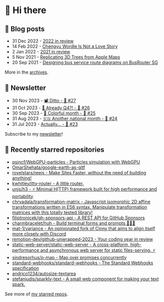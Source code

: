 # 👋 Hi there

## 📝 Blog posts

<!-- feed start -->
- 31 Dec 2022 - [2022 in review](https://cheeaun.com/blog/2022/12/2022-in-review/)
- 14 Feb 2022 - [Chengyu Wordle Is Not a Love Story](https://cheeaun.com/blog/2022/02/chengyu-wordle-is-not-a-love-story/)
- 2 Jan 2022 - [2021 in review](https://cheeaun.com/blog/2022/01/2021-in-review/)
- 5 Nov 2021 - [Replicating 3D Trees from Apple Maps](https://cheeaun.com/blog/2021/11/replicating-3d-trees-apple-maps/)
- 20 Sep 2021 - [Designing bus service route diagrams on BusRouter SG](https://cheeaun.com/blog/2021/09/bus-service-route-diagrams-busrouter-sg/)
<!-- feed end -->

More in the [archives](https://cheeaun.com/blog/archives/).

## 📰 Newsletter

<!-- newsletter start -->
- 30 Nov 2023 - [📽️ Ditto - 🥫 #27](https://cheeaun.substack.com/p/ditto-27)
- 31 Oct 2023 - [🫣 Already Q4?! - 🥫 #26](https://cheeaun.substack.com/p/already-q4-26)
- 30 Sep 2023 - [🎨 Colorful month - 🥫 #25](https://cheeaun.substack.com/p/colorful-month-25)
- 31 Aug 2023 - [🇸🇬 Another national month - 🥫 #24](https://cheeaun.substack.com/p/another-national-month-24)
- 31 Jul 2023 - [Actually… - 🥫 #23](https://cheeaun.substack.com/p/actually-23)
<!-- newsletter end -->

Subscribe to my [newsletter](https://cheeaun.substack.com/)!

## 🌟 Recently starred repositories

<!-- starred repos start -->
- [psincf/WebGPU-particles - Particles simulation with WebGPU](https://github.com/psincf/WebGPU-particles)
- [OmarShehata/google-earth-as-gltf](https://github.com/OmarShehata/google-earth-as-gltf)
- [rovelstars/reejs - Make Sites Faster, without the need of building anything!](https://github.com/rovelstars/reejs)
- [kwhitley/itty-router - A little router.](https://github.com/kwhitley/itty-router)
- [unjs/h3 - ⚡️ Minimal H(TTP) framework built for high performance and portability ](https://github.com/unjs/h3)
- [chrvadala/transformation-matrix - Javascript isomorphic 2D affine transformations written in ES6 syntax. Manipulate transformation matrices with this totally tested library!](https://github.com/chrvadala/transformation-matrix)
- [filiptronicek/gh-sponsors-api - A REST API for GitHub Sponsors](https://github.com/filiptronicek/gh-sponsors-api)
- [charmbracelet/huh - Build terminal forms and prompts 🤷🏻‍♀️](https://github.com/charmbracelet/huh)
- [mat-1/variance - An opinionated fork of Cinny that aims to align itself more closely with Discord](https://github.com/mat-1/variance)
- [remotion-dev/github-unwrapped-2023 - Your coding year in review](https://github.com/remotion-dev/github-unwrapped-2023)
- [static-web-server/static-web-server - A cross-platform, high-performance and asynchronous web server for static files-serving. ⚡](https://github.com/static-web-server/static-web-server)
- [sindresorhus/p-map - Map over promises concurrently](https://github.com/sindresorhus/p-map)
- [standard-webhooks/standard-webhooks - The Standard Webhooks specification](https://github.com/standard-webhooks/standard-webhooks)
- [andrico1234/autosize-textarea](https://github.com/andrico1234/autosize-textarea)
- [stefanjudis/sparkly-text - A small web component for making your text spark.](https://github.com/stefanjudis/sparkly-text)
<!-- starred repos end -->

See more of [my starred repos](https://github.com/stars/cheeaun/).

